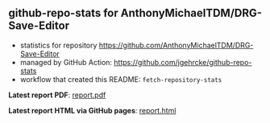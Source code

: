 ## github-repo-stats for AnthonyMichaelTDM/DRG-Save-Editor

- statistics for repository https://github.com/AnthonyMichaelTDM/DRG-Save-Editor
- managed by GitHub Action: https://github.com/jgehrcke/github-repo-stats
- workflow that created this README: `fetch-repository-stats`

**Latest report PDF**: [report.pdf](https://github.com/AnthonyMichaelTDM/my-repo-stats/raw/gh-pages/AnthonyMichaelTDM/DRG-Save-Editor/latest-report/report.pdf)


**Latest report HTML via GitHub pages**: [report.html](https://anthonymichaeltdm.github.io/my-repo-stats/AnthonyMichaelTDM/DRG-Save-Editor/latest-report/report.html)
